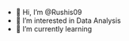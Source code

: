 - 👋 Hi, I’m @Rushis09
- 👀 I’m interested in Data Analysis
- 🌱 I’m currently learning


<!---
Rushis09/Rushis09 is a ✨ special ✨ repository because its `README.md` (this file) appears on your GitHub profile.
You can click the Preview link to take a look at your changes.
--->
